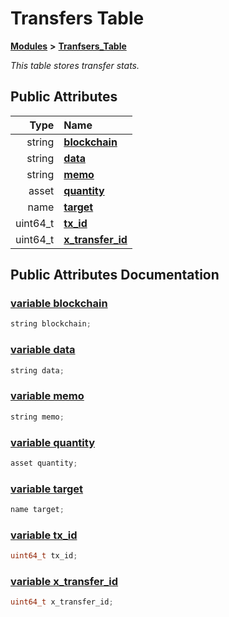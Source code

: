 # Transfers Table

[**Modules**](https://github.com/bancorprotocol/docs/tree/8f41a761c0e4e8a9a597f33b377ea0ee0bfda223/api-reference/eos-smart-contracts/modules.md) **&gt;** [**Tranfsers\_Table**](group___tranfsers___table.md)

_This table stores transfer stats._

## Public Attributes

| Type | Name |
| ---: | :--- |
| string | [**blockchain**](group___tranfsers___table.md#variable-blockchain)    |
| string | [**data**](group___tranfsers___table.md#variable-data)    |
| string | [**memo**](group___tranfsers___table.md#variable-memo)    |
| asset | [**quantity**](group___tranfsers___table.md#variable-quantity)    |
| name | [**target**](group___tranfsers___table.md#variable-target)    |
| uint64\_t | [**tx\_id**](group___tranfsers___table.md#variable-tx-id)    |
| uint64\_t | [**x\_transfer\_id**](group___tranfsers___table.md#variable-x-transfer-id)    |

## Public Attributes Documentation

### [variable blockchain](group___tranfsers___table.md#variable-blockchain) <a id="variable-blockchain"></a>

```cpp
string blockchain;
```

### [variable data](group___tranfsers___table.md#variable-data) <a id="variable-data"></a>

```cpp
string data;
```

### [variable memo](group___tranfsers___table.md#variable-memo) <a id="variable-memo"></a>

```cpp
string memo;
```

### [variable quantity](group___tranfsers___table.md#variable-quantity) <a id="variable-quantity"></a>

```cpp
asset quantity;
```

### [variable target](group___tranfsers___table.md#variable-target) <a id="variable-target"></a>

```cpp
name target;
```

### [variable tx\_id](group___tranfsers___table.md#variable-tx-id) <a id="variable-tx-id"></a>

```cpp
uint64_t tx_id;
```

### [variable x\_transfer\_id](group___tranfsers___table.md#variable-x-transfer-id) <a id="variable-x-transfer-id"></a>

```cpp
uint64_t x_transfer_id;
```

